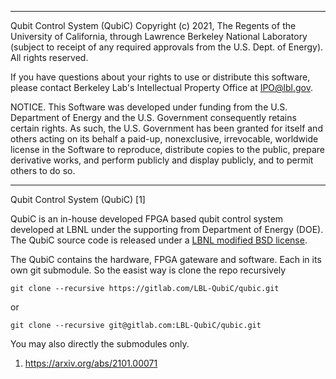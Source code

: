 ****************************

Qubit Control System (QubiC) Copyright (c) 2021, The Regents of 
the University of California, through Lawrence Berkeley National
Laboratory (subject to receipt of any required approvals from the
U.S. Dept. of Energy). All rights reserved.

If you have questions about your rights to use or distribute this software,
please contact Berkeley Lab's Intellectual Property Office at
IPO@lbl.gov.

NOTICE.  This Software was developed under funding from the U.S. Department
of Energy and the U.S. Government consequently retains certain rights.  As
such, the U.S. Government has been granted for itself and others acting on
its behalf a paid-up, nonexclusive, irrevocable, worldwide license in the
Software to reproduce, distribute copies to the public, prepare derivative 
works, and perform publicly and display publicly, and to permit others to do so.


****************************



Qubit Control System (QubiC) [1]

QubiC is an in-house developed FPGA based qubit control system developed at LBNL under the supporting from Department of Energy (DOE).
The QubiC source code is released under a [LBNL modified BSD license](Legal.txt).

The QubiC contains the hardware, FPGA gateware and software. Each in its own git submodule. 
So the easist way is clone the repo recursively 

`git clone --recursive https://gitlab.com/LBL-QubiC/qubic.git`

or 

`git clone --recursive git@gitlab.com:LBL-QubiC/qubic.git`

You may also directly the submodules only.

1. https://arxiv.org/abs/2101.00071
